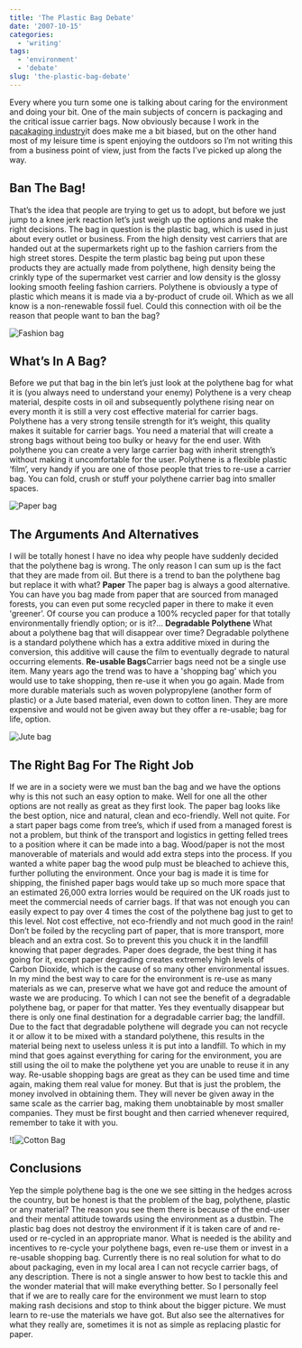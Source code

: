 ```yaml
---
title: 'The Plastic Bag Debate'
date: '2007-10-15'
categories:
  - 'writing'
tags:
  - 'environment'
  - 'debate'
slug: 'the-plastic-bag-debate'
---
```


Every where you turn some one is talking about caring for the environment and doing your bit. One of the main subjects of concern is packaging and the critical issue carrier bags. Now obviously because I work in the [pacakaging industry](https://www.oscarproducts.com/)it does make me a bit biased, but on the other hand most of my leisure time is spent enjoying the outdoors so I’m not writing this from a business point of view, just from the facts I’ve picked up along the way.

## Ban The Bag!

That’s the idea that people are trying to get us to adopt, but before we just jump to a knee jerk reaction let’s just weigh up the options and make the right decisions. The bag in question is the plastic bag, which is used in just about every outlet or business. From the high density vest carriers that are handed out at the supermarkets right up to the fashion carriers from the high street stores. Despite the term plastic bag being put upon these products they are actually made from polythene, high density being the crinkly type of the supermarket vest carrier and low density is the glossy looking smooth feeling fashion carriers. Polythene is obviously a type of plastic which means it is made via a by-product of crude oil. Which as we all know is a non-renewable fossil fuel. Could this connection with oil be the reason that people want to ban the bag?

![Fashion bag](/images/2007/fashion.jpg)

## What’s In A Bag?

Before we put that bag in the bin let’s just look at the polythene bag for what it is (you always need to understand your enemy) Polythene is a very cheap material, despite costs in oil and subsequently polythene rising near on every month it is still a very cost effective material for carrier bags. Polythene has a very strong tensile strength for it’s weight, this quality makes it suitable for carrier bags. You need a material that will create a strong bags without being too bulky or heavy for the end user. With polythene you can create a very large carrier bag with inherit strength’s without making it uncomfortable for the user. Polythene is a flexible plastic ‘film’, very handy if you are one of those people that tries to re-use a carrier bag. You can fold, crush or stuff your polythene carrier bag into smaller spaces.

![Paper bag](/images/2007/paper.jpg)

## The Arguments And Alternatives

I will be totally honest I have no idea why people have suddenly decided that the polythene bag is wrong. The only reason I can sum up is the fact that they are made from oil. But there is a trend to ban the polythene bag but replace it with what? **Paper** The paper bag is always a good alternative. You can have you bag made from paper that are sourced from managed forests, you can even put some recycled paper in there to make it even 'greener’. Of course you can produce a 100% recycled paper for that totally environmentally friendly option; or is it?… **Degradable Polythene** What about a polythene bag that will disappear over time? Degradable polythene is a standard polythene which has a extra additive mixed in during the conversion, this additive will cause the film to eventually degrade to natural occurring elements. **Re-usable Bags**Carrier bags need not be a single use item. Many years ago the trend was to have a 'shopping bag’ which you would use to take shopping, then re-use it when you go again. Made from more durable materials such as woven polypropylene (another form of plastic) or a Jute based material, even down to cotton linen. They are more expensive and would not be given away but they offer a re-usable; bag for life, option.

![Jute bag](/images/2007/jute.jpg)

## The Right Bag For The Right Job

If we are in a society were we must ban the bag and we have the options why is this not such an easy option to make. Well for one all the other options are not really as great as they first look. The paper bag looks like the best option, nice and natural, clean and eco-friendly. Well not quite. For a start paper bags come from tree’s, which if used from a managed forest is not a problem, but think of the transport and logistics in getting felled trees to a position where it can be made into a bag. Wood/paper is not the most manoverable of materials and would add extra steps into the process. If you wanted a white paper bag the wood pulp must be bleached to achieve this, further polluting the environment. Once your bag is made it is time for shipping, the finished paper bags would take up so much more space that an estimated 26,000 extra lorries would be required on the UK roads just to meet the commercial needs of carrier bags. If that was not enough you can easily expect to pay over 4 times the cost of the polythene bag just to get to this level. Not cost effective, not eco-friendly and not much good in the rain! Don’t be foiled by the recycling part of paper, that is more transport, more bleach and an extra cost. So to prevent this you chuck it in the landfill knowing that paper degrades. Paper does degrade, the best thing it has going for it, except paper degrading creates extremely high levels of Carbon Dioxide, which is the cause of so many other environmental issues. In my mind the best way to care for the environment is re-use as many materials as we can, preserve what we have got and reduce the amount of waste we are producing. To which I can not see the benefit of a degradable polythene bag, or paper for that matter. Yes they eventually disappear but there is only one final destination for a degradable carrier bag; the landfill. Due to the fact that degradable polythene will degrade you can not recycle it or allow it to be mixed with a standard polythene, this results in the material being next to useless unless it is put into a landfill. To which in my mind that goes against everything for caring for the environment, you are still using the oil to make the polythene yet you are unable to reuse it in any way. Re-usable shopping bags are great as they can be used time and time again, making them real value for money. But that is just the problem, the money involved in obtaining them. They will never be given away in the same scale as the carrier bag, making them unobtainable by most smaller companies. They must be first bought and then carried whenever required, remember to take it with you.

![![Cotton Bag](/images/2007/cotton.jpg)

## Conclusions

Yep the simple polythene bag is the one we see sitting in the hedges across the country, but be honest is that the problem of the bag, polythene, plastic or any material? The reason you see them there is because of the end-user and their mental attitude towards using the environment as a dustbin. The plastic bag does not destroy the environment if it is taken care of and re-used or re-cycled in an appropriate manor. What is needed is the ability and incentives to re-cycle your polythene bags, even re-use them or invest in a re-usable shopping bag. Currently there is no real solution for what to do about packaging, even in my local area I can not recycle carrier bags, of any description. There is not a single answer to how best to tackle this and the wonder material that will make everything better. So I personally feel that if we are to really care for the environment we must learn to stop making rash decisions and stop to think about the bigger picture. We must learn to re-use the materials we have got. But also see the alternatives for what they really are, sometimes it is not as simple as replacing plastic for paper.

